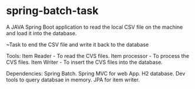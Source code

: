 # spring-batch-task
A JAVA Spring Boot application to read the local CSV file on the machine and load it into the database.


~Task to end the CSV file and write it back to the database

Tools:
Item Reader - To read the CVS files.
Item processor - To process the CVS files.
Item Writer - To insert the CVS files into the database.

Dependencies:
Spring Batch.
Spring MVC for web App.
H2 database.
Dev tools to query databsae in memory.
JPA for item writer.
